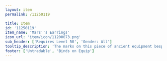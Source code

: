 ```yaml
---
layout: item
permalink: /11250119

title: Item
id: '11250119'
item_name: 'Mars''s Earrings'
icon_url: 'item/icon/11200073.png'
sub_header: ['Requires Level 50', 'Gender: All']
tooltip_description: 'The marks on this piece of ancient equipment bespeak a legacy of brutal war.'
footer: ['Untradable', 'Binds on Equip']
---
```

